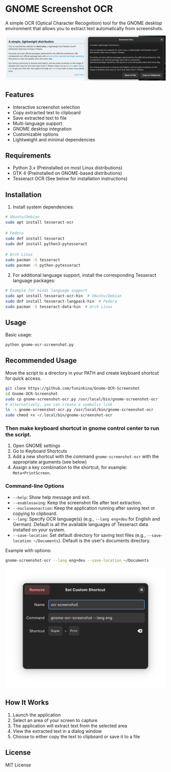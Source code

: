# GNOME Screenshot OCR

A simple OCR (Optical Character Recognition) tool for the GNOME desktop environment that allows you to extract text automatically from screenshots.

![Screenshot](screenshot.png)

## Features

- Interactive screenshot selection
- Copy extracted text to clipboard
- Save extracted text to file
- Multi-language support
- GNOME desktop integration
- Customizable options
- Lightweight and minimal dependencies

## Requirements

- Python 3.x (Preinstalled on most Linux distributions)
- GTK 4 (Preinstalled on GNOME-based distributions)
- Tesseract OCR (See below for installation instructions)

## Installation

1. Install system dependencies:
```bash
# Ubuntu/Debian
sudo apt install tesseract-ocr

# Fedora
sudo dnf install tesseract
sudo dnf install python3-pytesseract

# Arch Linux
sudo pacman -S tesseract
sudo pacman -S python-pytesseract
```

2. For additional language support, install the corresponding Tesseract language packages:
```bash
# Example for hindi language support
sudo apt install tesseract-ocr-hin  # Ubuntu/Debian
sudo dnf install tesseract-langpack-hin  # Fedora
sudo pacman -S tesseract-data-hin  # Arch Linux
```

## Usage

Basic usage:
```bash
python gnome-ocr-screenshot.py
```

## Recommended Usage
Move the script to a directory in your PATH and create keyboard shortcut for quick access.

```bash
git clone https://github.com/funinkina/Gnome-OCR-Screenshot
cd Gnome-OCR-Screenshot
sudo cp gnome-screenshot-ocr.py /usr/local/bin/gnome-screenshot-ocr
# alternatively, you can create a symbolic link
ln -s gnome-screenshot-ocr.py /usr/local/bin/gnome-screenshot-ocr
sudo chmod +x ~/.local/bin/gnome-screenshot-ocr
```

### Then make keyboard shortcut in gnome control center to run the script.
1. Open GNOME settings
2. Go to Keyboard Shortcuts
3. Add a new shortcut with the command `gnome-screenshot-ocr` with the appropriate arguments (see below)
4. Assign a key combination to the shortcut, for example: `Meta+PrintScreen`. 

### Command-line Options

- `--help`: Show help message and exit.
- `--enablesaving`: Keep the screenshot file after text extraction.
- `--nocloseonaction`: Keep the application running after saving text or copying to clipboard.
- `--lang`: Specify OCR language(s) (e.g., `--lang eng+deu` for English and German). Default is all the available languages of Tesseract data installed on your system.
- `--save-location`: Set default directory for saving text files (e.g., `--save-location ~/Documents`). Default is the user's documents directory.

Example with options:
```bash
gnome-screenshot-ocr --lang eng+deu --save-location ~/Documents
```
![shortcut example](shortcut_demo.png)

## How It Works

1. Launch the application
2. Select an area of your screen to capture
3. The application will extract text from the selected area
4. View the extracted text in a dialog window
5. Choose to either copy the text to clipboard or save it to a file

## License

MIT License